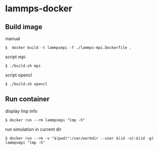 # lammps-docker

## Build image

manual
```console
$  docker build -t lammpsmpi -f ./lammps-mpi.Dockerfile .
```

script mpi
```console
$ ./build.sh mpi
```

script opencl
```console
$ ./build.sh opencl
```

## Run container

display lmp info
```console
$ docker run --rm lammpsmpi "lmp -h"
```

run simulation in current dir
```console
$ docker run --rm -v "$(pwd)":/var/workdir --user $(id -u):$(id -g) lammpsmpi "lmp -h"
```
